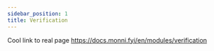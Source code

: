 ```yaml
---
sidebar_position: 1
title: Verification
---
```

Cool link to real page
https://docs.monni.fyi/en/modules/verification
